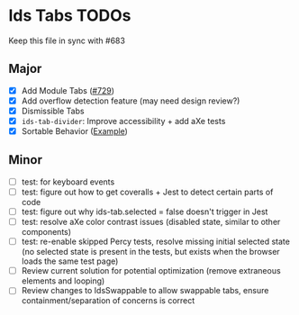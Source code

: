 # Ids Tabs TODOs

Keep this file in sync with #683

## Major

- [x] Add Module Tabs ([#729](https://github.com/infor-design/enterprise-wc/issues/729))
- [x] Add overflow detection feature (may need design review?)
- [x] Dismissible Tabs
- [x] `ids-tab-divider`: Improve accessibility + add aXe tests
- [x] Sortable Behavior ([Example](https://main-enterprise.demo.design.infor.com/components/tabs-module/example-sortable.html))

## Minor

- [ ] test: for keyboard events
- [ ] test: figure out how to get coveralls + Jest to detect certain parts of code
- [ ] test: figure out why ids-tab.selected = false doesn't trigger in Jest
- [ ] test: resolve aXe color contrast issues (disabled state, similar to other components)
- [ ] test: re-enable skipped Percy tests, resolve missing initial selected state (no selected state is present in the tests, but exists when the browser loads the same test page)
- [ ] Review current solution for potential optimization (remove extraneous elements and looping)
- [ ] Review changes to IdsSwappable to allow swappable tabs, ensure containment/separation of concerns is correct

